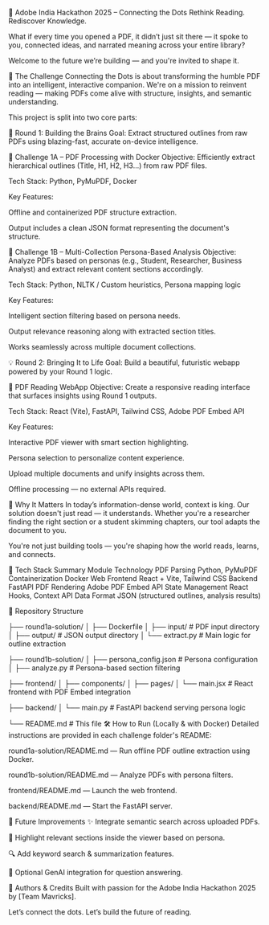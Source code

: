 🚀 Adobe India Hackathon 2025 – Connecting the Dots
Rethink Reading. Rediscover Knowledge.

What if every time you opened a PDF, it didn’t just sit there — it spoke to you, connected ideas, and narrated meaning across your entire library?

Welcome to the future we’re building — and you're invited to shape it.

📖 The Challenge
Connecting the Dots is about transforming the humble PDF into an intelligent, interactive companion. We're on a mission to reinvent reading — making PDFs come alive with structure, insights, and semantic understanding.

This project is split into two core parts:

🧠 Round 1: Building the Brains
Goal: Extract structured outlines from raw PDFs using blazing-fast, accurate on-device intelligence.

🔹 Challenge 1A – PDF Processing with Docker
Objective: Efficiently extract hierarchical outlines (Title, H1, H2, H3...) from raw PDF files.

Tech Stack: Python, PyMuPDF, Docker

Key Features:

Offline and containerized PDF structure extraction.

Output includes a clean JSON format representing the document's structure.

🔹 Challenge 1B – Multi-Collection Persona-Based Analysis
Objective: Analyze PDFs based on personas (e.g., Student, Researcher, Business Analyst) and extract relevant content sections accordingly.

Tech Stack: Python, NLTK / Custom heuristics, Persona mapping logic

Key Features:

Intelligent section filtering based on persona needs.

Output relevance reasoning along with extracted section titles.

Works seamlessly across multiple document collections.

💡 Round 2: Bringing It to Life
Goal: Build a beautiful, futuristic webapp powered by your Round 1 logic.

🔹 PDF Reading WebApp
Objective: Create a responsive reading interface that surfaces insights using Round 1 outputs.

Tech Stack: React (Vite), FastAPI, Tailwind CSS, Adobe PDF Embed API

Key Features:

Interactive PDF viewer with smart section highlighting.

Persona selection to personalize content experience.

Upload multiple documents and unify insights across them.

Offline processing — no external APIs required.

🌟 Why It Matters
In today’s information-dense world, context is king. Our solution doesn't just read — it understands. Whether you're a researcher finding the right section or a student skimming chapters, our tool adapts the document to you.

You're not just building tools — you're shaping how the world reads, learns, and connects.

🧩 Tech Stack Summary
Module	Technology
PDF Parsing	Python, PyMuPDF
Containerization	Docker
Web Frontend	React + Vite, Tailwind CSS
Backend	FastAPI
PDF Rendering	Adobe PDF Embed API
State Management	React Hooks, Context API
Data Format	JSON (structured outlines, analysis results)

📂 Repository Structure

├── round1a-solution/
│   ├── Dockerfile
│   ├── input/                # PDF input directory
│   ├── output/               # JSON output directory
│   └── extract.py            # Main logic for outline extraction

├── round1b-solution/
│   ├── persona_config.json   # Persona configuration
│   ├── analyze.py            # Persona-based section filtering

├── frontend/
│   ├── components/
│   ├── pages/
│   └── main.jsx              # React frontend with PDF Embed integration

├── backend/
│   └── main.py               # FastAPI backend serving persona logic

└── README.md                 # This file
🛠️ How to Run (Locally & with Docker)
Detailed instructions are provided in each challenge folder's README:

round1a-solution/README.md — Run offline PDF outline extraction using Docker.

round1b-solution/README.md — Analyze PDFs with persona filters.

frontend/README.md — Launch the web frontend.

backend/README.md — Start the FastAPI server.

🔮 Future Improvements
✨ Integrate semantic search across uploaded PDFs.

📌 Highlight relevant sections inside the viewer based on persona.

🔍 Add keyword search & summarization features.

🤖 Optional GenAI integration for question answering.

🙌 Authors & Credits
Built with passion for the Adobe India Hackathon 2025 by [Team Mavricks].

Let’s connect the dots. Let’s build the future of reading.

